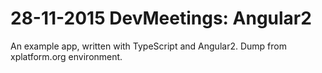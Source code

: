 # 28-11-2015 DevMeetings: Angular2

An example app, written with TypeScript and Angular2.
Dump from xplatform.org environment.
